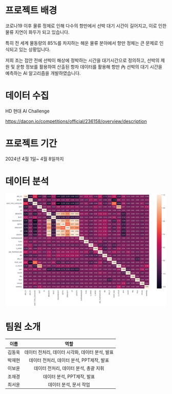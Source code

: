 # 프로젝트 배경
코로나19 이후 물류 정체로 인해 다수의 항만에서 선박 대기 시간이 길어지고, 이로 인한 물류 지연이 화두가 되고 있습니다. 

특히 전 세계 물동량의 85%를 차지하는 해운 물류 분야에서 항만 정체는 큰 문제로 인식되고 있는 상황입니다. 

저희 조는 접안 전에 선박이 해상에 정박하는 시간을 대기시간으로 정의하고, 선박의 제원 및 운항 정보를 활용하여 산출된 항차 데이터를 활용해 항만 內 선박의 대기 시간을 예측하는 AI 알고리즘을 개발하였습니다.

# 데이터 수집
HD 현대 AI Challenge

https://dacon.io/competitions/official/236158/overview/description

# 프로젝트 기간
2024년 4월 1일~ 4월 8일까지

# 데이터 분석
![히트맵](heatmap.png)

# 팀원 소개
| 이름 | 역할 |
|:-:|:-:|
|김동욱|데이터 전처리,    데이터 시각화,   데이터 분석,   발표|
|박재현|데이터 전처리,    데이터 분석,   PPT제작,    발표|
|이보윤|데이터 전처리,    데이터 분석,   총괄 지휘|
|조재경|데이터 분석,   PPT제작,   발표|
|최서윤|데이터 분석,   문서 작업|
